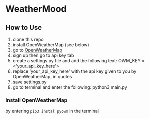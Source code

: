 # WeatherMood

## How to Use
1. clone this repo
2. install OpenWeatherMap (see below)
3. go to [OpenWeatherMap](http://www.openweathermap.org)
4. sign up then go to api key tab
5. create a settings.py file and add the following text:
    OWM_KEY = <'your_api_key_here'>
6. replace 'your_api_key_here' with the api key given to you by OpenWeatherMap, in quotes
7. save settings.py
8. go to terminal and enter the following:
    python3 main.py


### Install OpenWeatherMap
by entering `pip3 instal pyowm` in the terminal
